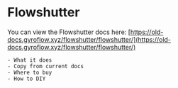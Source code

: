 # Flowshutter

You can view the Flowshutter docs here: [https://old-docs.gyroflow.xyz/flowshutter/flowshutter/](https://old-docs.gyroflow.xyz/flowshutter/flowshutter/)

```
- What it does
- Copy from current docs    
- Where to buy
- How to DIY
```
